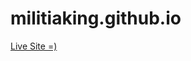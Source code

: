 # militiaking.github.io
<a href = "https://militiaking.github.io/" target="_blank"> Live Site =) </a>
